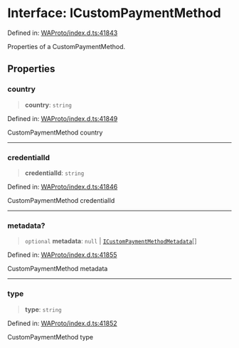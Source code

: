 # Interface: ICustomPaymentMethod

Defined in: [WAProto/index.d.ts:41843](https://github.com/Fokusdotid/Baileys/blob/039f28db78950e3bac7c407f144ea390dcdf207d/WAProto/index.d.ts#L41843)

Properties of a CustomPaymentMethod.

## Properties

### country

> **country**: `string`

Defined in: [WAProto/index.d.ts:41849](https://github.com/Fokusdotid/Baileys/blob/039f28db78950e3bac7c407f144ea390dcdf207d/WAProto/index.d.ts#L41849)

CustomPaymentMethod country

***

### credentialId

> **credentialId**: `string`

Defined in: [WAProto/index.d.ts:41846](https://github.com/Fokusdotid/Baileys/blob/039f28db78950e3bac7c407f144ea390dcdf207d/WAProto/index.d.ts#L41846)

CustomPaymentMethod credentialId

***

### metadata?

> `optional` **metadata**: `null` \| [`ICustomPaymentMethodMetadata`](ICustomPaymentMethodMetadata.md)[]

Defined in: [WAProto/index.d.ts:41855](https://github.com/Fokusdotid/Baileys/blob/039f28db78950e3bac7c407f144ea390dcdf207d/WAProto/index.d.ts#L41855)

CustomPaymentMethod metadata

***

### type

> **type**: `string`

Defined in: [WAProto/index.d.ts:41852](https://github.com/Fokusdotid/Baileys/blob/039f28db78950e3bac7c407f144ea390dcdf207d/WAProto/index.d.ts#L41852)

CustomPaymentMethod type
